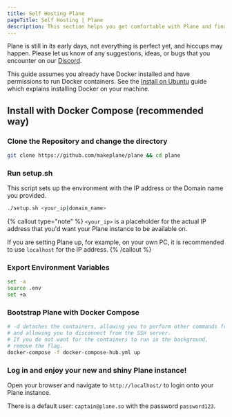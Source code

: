 ```yaml
---
title: Self Hosting Plane
pageTitle: Self Hosting | Plane
description: This section helps you get comfortable with Plane and find your way around more effectively.
---
```


Plane is still in its early days, not everything is perfect yet, and
hiccups may happen. Please let us know of any suggestions, ideas, or bugs that
you encounter on our [Discord](https://discord.com/invite/A92xrEGCge).

This guide assumes you already have Docker installed
and have permissions to run Docker containers.
See the [Install on Ubuntu](https://docs.docker.com/engine/install/ubuntu/)
guide which explains installing Docker on your machine.

## Install with Docker Compose (recommended way)

### Clone the Repository and change the directory

```bash
git clone https://github.com/makeplane/plane && cd plane
```

### Run setup.sh

This script sets up the environment with the IP address or the Domain name you provided.

```bash
./setup.sh <your_ip|domain_name>
```

{% callout type="note" %}
`<your_ip>` is a placeholder for the actual IP address
that you'd want your Plane instance to be available on.

If you are setting Plane up, for example, on your own PC,
it is recommended to use `localhost` for the IP address.
{% /callout %}

### Export Environment Variables
```bash
set -a
source .env
set +a
```

### Bootstrap Plane with Docker Compose

```bash
# -d detaches the containers, allowing you to perform other commands from the same shell
# and allowing you to disconnect from the SSH server.
# If you do not want for the containers to run in the background,
# remove the flag.
docker-compose -f docker-compose-hub.yml up
```

### Log in and enjoy your new and shiny Plane instance!

Open your browser and navigate to `http://localhost/` to login onto your Plane instance.

There is a default user: `captain@plane.so` with the password `password123`.
